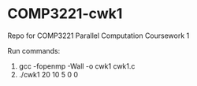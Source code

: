 # COMP3221-cwk1
Repo for COMP3221 Parallel Computation Coursework 1

Run commands:
1. gcc -fopenmp -Wall -o cwk1 cwk1.c
2. ./cwk1 20 10 5 0 0
